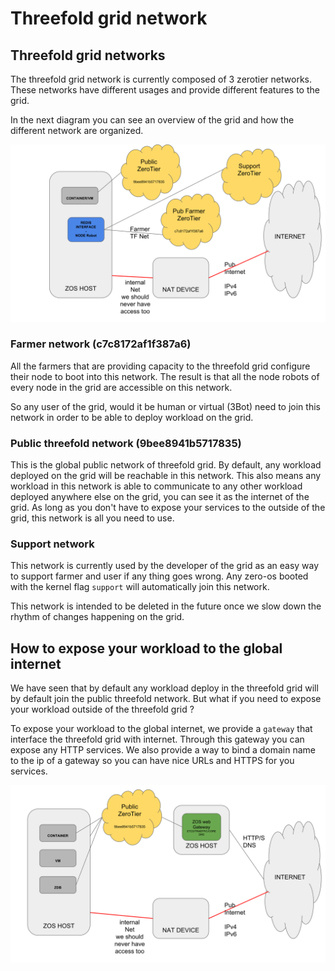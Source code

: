 # Threefold grid network

## Threefold grid networks
The threefold grid network is currently composed of 3 zerotier networks. These networks have different usages and provide different features to the grid.

In the next diagram you can see an overview of the grid and how the different network are organized.

![](images/networks_1.svg)

### Farmer network (c7c8172af1f387a6)
All the farmers that are providing capacity to the threefold grid configure their node to boot into this network. The result is that all the node robots of every node in the grid are accessible on this network.

So any user of the grid, would it be human or virtual (3Bot) need to join this network in order to be able to deploy workload on the grid.


### Public threefold network (9bee8941b5717835)
This is the global public network of threefold grid. By default, any workload deployed on the grid will be reachable in this network. This also means any workload in this network is able to communicate to any other workload deployed anywhere else on the grid, you can see it as the internet of the grid. As long as you don't have to expose your services to the outside of the grid, this network is all you need to use.

### Support network
This network is currently used by the developer of the grid as an easy way to support farmer and user if any thing goes wrong. Any zero-os booted with the kernel flag `support` will automatically join this network.

This network is intended to be deleted in the future once we slow down the rhythm of changes happening on the grid.


## How to expose your workload to the global internet
We have seen that by default any workload deploy in the threefold grid will by default join the public threefold network. But what if you need to expose your workload outside of the threefold grid ?

To expose your workload to the global internet, we provide a `gateway` that interface the threefold grid with internet. Through this gateway you can expose any HTTP services. We also provide a way to bind a domain name to the ip of a gateway so you can have nice URLs and HTTPS for you services.

![](images/webgw.svg)